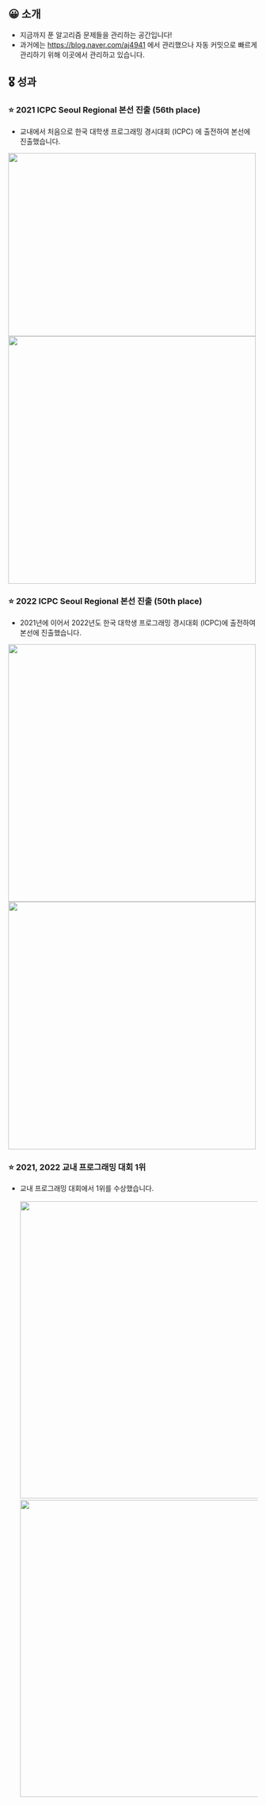<h2 align="left">😀 소개</h3>

 - 지금까지 푼 알고리즘 문제들을 관리하는 공간입니다!
 - 과거에는 https://blog.naver.com/aj4941 에서 관리했으나 자동 커밋으로 빠르게 관리하기 위해 이곳에서 관리하고 있습니다.

<h2 align="left">🎖 성과</h3>
<h3 align="left">⭐ 2021 ICPC Seoul Regional 본선 진출 (56th place)</h3>

  - 교내에서 처음으로 한국 대학생 프로그래밍 경시대회 (ICPC) 에 출전하여 본선에 진출했습니다.
  <img src="https://github.com/aj4941/Algorithm/assets/51875177/75e758c7-8e68-4808-8aad-a4a32a505f40" width="500" height="370">
  <img src="https://github.com/aj4941/Algorithm/assets/51875177/b23b42b4-2983-46cc-8c1e-e9d07c281074" width="500">
    
<h3 align="left">⭐ 2022 ICPC Seoul Regional 본선 진출 (50th place)</h3>

  - 2021년에 이어서 2022년도 한국 대학생 프로그래밍 경시대회 (ICPC)에 출전하여 본선에 진출했습니다.
  <img src="https://github.com/aj4941/Algorithm/assets/51875177/39d134ca-3a4f-488c-bb84-feb6d76d2e08" width="500" height="520">
  <img src="https://github.com/aj4941/Algorithm/assets/51875177/97d111ef-3ab9-4a03-bf7b-c0eca8395f27" width="500">

<h3 align="left">⭐ 2021, 2022 교내 프로그래밍 대회 1위 </h3>

  - 교내 프로그래밍 대회에서 1위를 수상했습니다.
    <br><br>
    <img src="https://github.com/aj4941/Algorithm/assets/51875177/dd418de8-8c78-4dc4-8e6a-45243defc5f0" width="485" height="600">
    <img src="https://github.com/aj4941/Algorithm/assets/51875177/dc6d382b-9a54-4da4-a895-6ebce14fe784" width="485" height="600">
  

  


